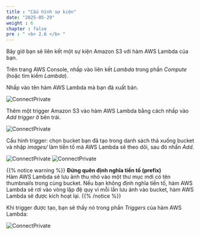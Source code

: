 ```yaml
---
title : "Cấu hình sự kiện"
date: "2025-05-29"
weight : 6
chapter : false
pre : " <b> 2.6 </b> "
---
```



Bây giờ bạn sẽ liên kết một sự kiện Amazon S3 với hàm AWS Lambda của bạn.

Trên trang AWS Console, nhấp vào liên kết *Lambda* trong phần *Compute* (hoặc tìm kiếm *Lambda*).

Nhấp vào tên hàm AWS Lambda mà bạn đã xuất bản.

![ConnectPrivate](/images/2-Severless-compute/2.17.png)

Thêm một trigger Amazon S3 vào hàm AWS Lambda bằng cách nhấp vào *Add trigger* ở bên trái.

![ConnectPrivate](/images/2-Severless-compute/2.18.png)

Cấu hình trigger: chọn bucket bạn đã tạo trong danh sách thả xuống bucket và nhập *images/* làm tiền tố mà AWS Lambda sẽ theo dõi, sau đó nhấn *Add*.

![ConnectPrivate](/images/2-Severless-compute/2.19.png)
![ConnectPrivate](/images/2-Severless-compute/2.19.1.png)

{{% notice warning %}}
**Đừng quên định nghĩa tiền tố (prefix)**  
Hàm AWS Lambda sẽ lưu ảnh thu nhỏ vào một thư mục mới có tên thumbnails trong cùng bucket. Nếu bạn không định nghĩa tiền tố, hàm AWS Lambda sẽ rơi vào vòng lặp đệ quy vì mỗi lần lưu ảnh vào bucket, hàm AWS Lambda sẽ được kích hoạt lại.
{{% /notice %}}

Khi trigger được tạo, bạn sẽ thấy nó trong phần *Triggers* của hàm AWS Lambda:

![ConnectPrivate](/images/2-Severless-compute/2.20.png)


